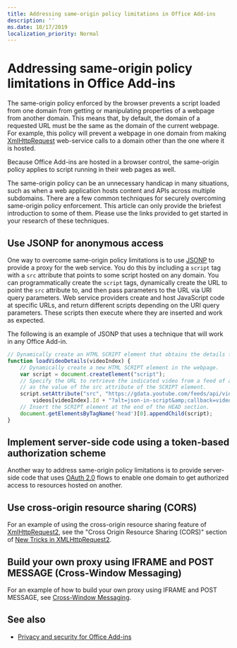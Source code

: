 ```yaml
---
title: Addressing same-origin policy limitations in Office Add-ins
description: ''
ms.date: 10/17/2019
localization_priority: Normal
---
```



# Addressing same-origin policy limitations in Office Add-ins

The same-origin policy enforced by the browser prevents a script loaded from one domain from getting or manipulating properties of a webpage from another domain. This means that, by default, the domain of a requested URL must be the same as the domain of the current webpage. For example, this policy will prevent a webpage in one domain from making [XmlHttpRequest](https://www.w3.org/TR/XMLHttpRequest/) web-service calls to a domain other than the one where it is hosted.

Because Office Add-ins are hosted in a browser control, the same-origin policy applies to script running in their web pages as well.

The same-origin policy can be an unnecessary handicap in many situations, such as when a web application hosts content and APIs across multiple subdomains. There are a few common techniques for securely overcoming same-origin policy enforcement. This article can only provide the briefest introduction to some of them. Please use the links provided to get started in your research of these techniques.

## Use JSONP for anonymous access

One way to overcome same-origin policy limitations is to use [JSONP](https://www.w3schools.com/js/js_json_jsonp.asp) to provide a proxy for the web service. You do this by including a `script` tag with a `src` attribute that points to some script hosted on any domain. You can programmatically create the `script` tags, dynamically create the URL to point the `src` attribute to, and then pass parameters to the URL via URI query parameters. Web service providers create and host JavaScript code at specific URLs, and return different scripts depending on the URI query parameters. These scripts then execute where they are inserted and work as expected.

The following is an example of JSONP that uses a technique that will work in any Office Add-in.

```js
// Dynamically create an HTML SCRIPT element that obtains the details for the specified video.
function loadVideoDetails(videoIndex) {
    // Dynamically create a new HTML SCRIPT element in the webpage.
    var script = document.createElement("script");
    // Specify the URL to retrieve the indicated video from a feed of a current list of videos,
    // as the value of the src attribute of the SCRIPT element. 
    script.setAttribute("src", "https://gdata.youtube.com/feeds/api/videos/" + 
        videos[videoIndex].Id + "?alt=json-in-script&amp;callback=videoDetailsLoaded");
    // Insert the SCRIPT element at the end of the HEAD section.
    document.getElementsByTagName('head')[0].appendChild(script);
}

```


## Implement server-side code using a token-based authorization scheme

Another way to address same-origin policy limitations is to provide server-side code that uses [OAuth 2.0](https://oauth.net/2/) flows to enable one domain to get authorized access to resources hosted on another. 


## Use cross-origin resource sharing (CORS)


For an example of using the cross-origin resource sharing feature of [XmlHttpRequest2](https://dvcs.w3.org/hg/xhr/raw-file/tip/Overview.html), see the "Cross Origin Resource Sharing (CORS)" section of [New Tricks in XMLHttpRequest2](https://www.html5rocks.com/en/tutorials/file/xhr2/).


## Build your own proxy using IFRAME and POST MESSAGE (Cross-Window Messaging)


For an example of how to build your own proxy using IFRAME and POST MESSAGE, see [Cross-Window Messaging](http://ejohn.org/blog/cross-window-messaging/).


## See also

- [Privacy and security for Office Add-ins](../concepts/privacy-and-security.md)
    
